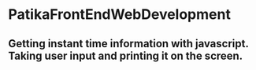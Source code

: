 # PatikaFrontEndWebDevelopment
## Getting instant time information with javascript. Taking user input and printing it on the screen.
